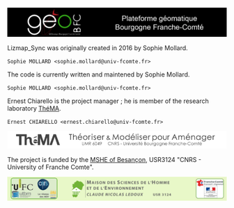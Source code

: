 ![Plateforme géomatique de Bourgogne Franche-Comté GeoBFC](images/geobfc.jpg)

Lizmap_Sync was originally created in 2016 by Sophie Mollard.

    Sophie MOLLARD <sophie.mollard@univ-fcomte.fr>

The code is currently written and maintened by Sophie Mollard.

    Sophie MOLLARD <sophie.mollard@univ-fcomte.fr>

Ernest Chiarello is the project manager ; he is member of the research laboratory [ThéMA](http://thema.univ-fcomte.fr/).

    Ernest CHIARELLO <ernest.chiarello@univ-fcomte.fr>

![Théma](images/théma.jpg)

The project is funded by the [MSHE of Besançon](http://mshe.univ-fcomte.fr), USR3124 "CNRS - University of Franche Comte".

![MSHE-Besançon](images/mshe.png)

